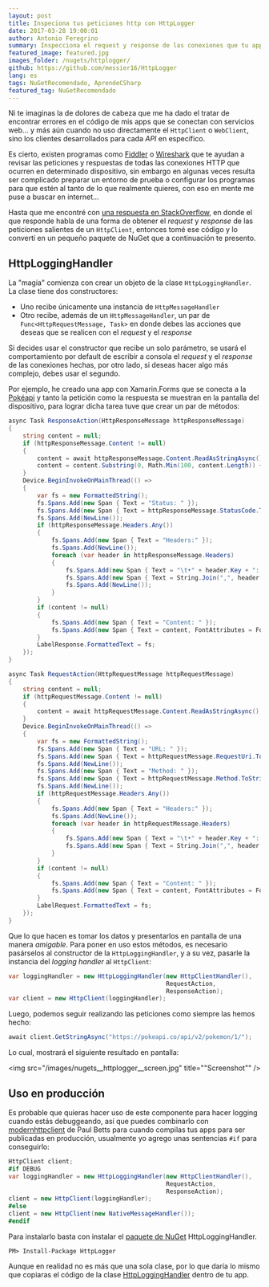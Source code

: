 ```yaml
---
layout: post
title: Inspeciona tus peticiones http con HttpLogger
date: 2017-03-28 19:00:01
author: Antonio Feregrino
summary: Inspecciona el request y response de las conexiones que tu app hace a servicios web. Haz con ellas lo que quieras, desde guardarlas en un archivo hasta ponerlas en pantalla.
featured_image: featured.jpg
images_folder: /nugets/httplogger/
github: https://github.com/messier16/HttpLogger
lang: es
tags: NuGetRecomendado, AprendeCSharp
featured_tag: NuGetRecomendado
---
```


Ni te imaginas la de dolores de cabeza que me ha dado el tratar de encontrar errores en el código de mis apps que se conectan con servicios web... y más aún cuando no uso directamente el `HttpClient` o `WebClient`, sino los clientes desarrollados para cada *API* en específico.

Es cierto, existen programas como <a href="http://www.telerik.com/fiddler" target="_blank">Fiddler</a> o <a href="https://www.wireshark.org/" target="_blank">Wireshark</a> que te ayudan a revisar las peticiones y respuestas de todas las conexiones HTTP que ocurren en determinado dispositivo, sin embargo en algunas veces resulta ser complicado preparar un entorno de prueba o configurar los programas para que estén al tanto de lo que realmente quieres, con eso en mente me puse a buscar en internet...

Hasta que me encontré con <a href="http://stackoverflow.com/a/18925296" target="_blank">una respuesta en StackOverflow</a>, en donde el que responde habla de una forma de obtener el *request* y *response* de las peticiones salientes de un `HttpClient`, entonces tomé ese código y lo convertí en un pequeño paquete de NuGet que a continuación te presento.

## HttpLoggingHandler  
La "magia" comienza con crear un objeto de la clase `HttpLoggingHandler`. La clase tiene dos constructores:  

 - Uno recibe únicamente una instancia de `HttpMessageHandler`  
 - Otro recibe, además de un `HttpMessageHandler`, un par de `Func<HttpRequestMessage, Task>` en donde debes las acciones que deseas que se realicen con el *request* y el *response*  

Si decides usar el constructor que recibe un solo parámetro, se usará el comportamiento por default de escribir a consola el *request* y el *response* de las conexiones hechas, por otro lado, si deseas hacer algo más complejo, debes usar el segundo. 

Por ejemplo, he creado una app con Xamarin.Forms que se conecta a la <a href="https://pokeapi.co/" target="_blank">Pokéapi</a> y tanto la petición como la respuesta se muestran en la pantalla del dispositivo, para lograr dicha tarea tuve que crear un par de métodos:  

```csharp  
async Task ResponseAction(HttpResponseMessage httpResponseMessage)
{
    string content = null;
    if (httpResponseMessage.Content != null)
    {
        content = await httpResponseMessage.Content.ReadAsStringAsync();
        content = content.Substring(0, Math.Min(100, content.Length)) + "...";
    }
    Device.BeginInvokeOnMainThread(() =>
    {
        var fs = new FormattedString();
        fs.Spans.Add(new Span { Text = "Status: " });
        fs.Spans.Add(new Span { Text = httpResponseMessage.StatusCode.ToString(), FontAttributes = FontAttributes.Bold });
        fs.Spans.Add(NewLine());
        if (httpResponseMessage.Headers.Any())
        {
            fs.Spans.Add(new Span { Text = "Headers:" });
            fs.Spans.Add(NewLine());
            foreach (var header in httpResponseMessage.Headers)
            {
                fs.Spans.Add(new Span { Text = "\t•" + header.Key + ": " });
                fs.Spans.Add(new Span { Text = String.Join(",", header.Value), FontAttributes = FontAttributes.Bold });
                fs.Spans.Add(NewLine());
            }
        }
        if (content != null)
        {
            fs.Spans.Add(new Span { Text = "Content: " });
            fs.Spans.Add(new Span { Text = content, FontAttributes = FontAttributes.Bold });
        }
        LabelResponse.FormattedText = fs;
    });
}

async Task RequestAction(HttpRequestMessage httpRequestMessage)
{
    string content = null;
    if (httpRequestMessage.Content != null)
    {
        content = await httpRequestMessage.Content.ReadAsStringAsync();
    }
    Device.BeginInvokeOnMainThread(() =>
    {
        var fs = new FormattedString();
        fs.Spans.Add(new Span { Text = "URL: " });
        fs.Spans.Add(new Span { Text = httpRequestMessage.RequestUri.ToString(), FontAttributes = FontAttributes.Bold });
        fs.Spans.Add(NewLine());
        fs.Spans.Add(new Span { Text = "Method: " });
        fs.Spans.Add(new Span { Text = httpRequestMessage.Method.ToString(), FontAttributes = FontAttributes.Bold });
        fs.Spans.Add(NewLine());
        if (httpRequestMessage.Headers.Any())
        {
            fs.Spans.Add(new Span { Text = "Headers:" });
            fs.Spans.Add(NewLine());
            foreach (var header in httpRequestMessage.Headers)
            {
                fs.Spans.Add(new Span { Text = "\t•" + header.Key + ": " });
                fs.Spans.Add(new Span { Text = String.Join(",", header.Value), FontAttributes = FontAttributes.Bold });
            }
        }
        if (content != null)
        {
            fs.Spans.Add(new Span { Text = "Content: " });
            fs.Spans.Add(new Span { Text = content, FontAttributes = FontAttributes.Bold });
        }
        LabelRequest.FormattedText = fs;
    });
}
```  

Que lo que hacen es tomar los datos y presentarlos en pantalla de una manera *amigable*. Para poner en uso estos métodos, es necesario pasárselos al constructor de la `HttpLoggingHandler`, y a su vez, pasarle la instancia del *logging handler* al `HttpClient`:  

```csharp  
var loggingHandler = new HttpLoggingHandler(new HttpClientHandler(), 
                                            RequestAction, 
                                            ResponseAction);
var client = new HttpClient(loggingHandler);
```  

Luego, podemos seguir realizando las peticiones como siempre las hemos hecho:  

```csharp  
await client.GetStringAsync("https://pokeapi.co/api/v2/pokemon/1/");
```  

Lo cual, mostrará el siguiente resultado en pantalla:  

<img src="/images/nugets__httplogger__screen.jpg" title=""Screenshot"" />

## Uso en producción  
Es probable que quieras hacer uso de este componente para hacer logging cuando estás debuggeando, así que puedes combinarlo con <a href="https://www.nuget.org/packages/modernhttpclient/" target="_blank">modernhttpclient</a> de Paul Betts para cuando compilas tus apps para ser publicadas en producción, usualmente yo agrego unas sentencias `#if` para conseguirlo:  


```csharp  
HttpClient client;
#if DEBUG
var loggingHandler = new HttpLoggingHandler(new HttpClientHandler(), 
                                            RequestAction, 
                                            ResponseAction);
client = new HttpClient(loggingHandler);
#else
client = new HttpClient(new NativeMessageHandler());
#endif
```  

Para instalarlo basta con instalar el <a href="https://www.nuget.org/packages/HttpLogger/" target="_blank">paquete de NuGet</a> HttpLoggingHandler.

```  
PM> Install-Package HttpLogger
```  

Aunque en realidad no es más que una sola clase, por lo que daría lo mismo que copiaras el código de la clase <a href="https://github.com/messier16/HttpLogger/blob/master/HttpLogger/HttpLoggingHandler.cs" target="_blank">HttpLoggingHandler</a> dentro de tu app.